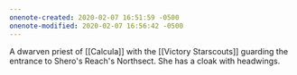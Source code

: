 ```yaml
---
onenote-created: 2020-02-07 16:51:59 -0500
onenote-modified: 2020-02-07 16:56:42 -0500
---
```


A dwarven priest of [[Calcula]] with the [[Victory Starscouts]] guarding the entrance to Shero's Reach's Northsect. She has a cloak with headwings.
